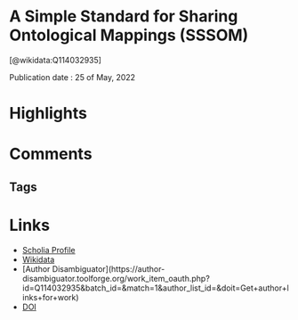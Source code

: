 
A Simple Standard for Sharing Ontological Mappings (SSSOM)
==========================================================
  
  [@wikidata:Q114032935]  
  
Publication date : 25 of May, 2022  

# Highlights

# Comments

## Tags

# Links
  
 * [Scholia Profile](https://scholia.toolforge.org/work/Q114032935)  
 * [Wikidata](https://www.wikidata.org/wiki/Q114032935)  
 * [Author Disambiguator](https://author-
disambiguator.toolforge.org/work_item_oauth.php?id=Q114032935&batch_id=&match=1&author_list_id=&doit=Get+author+links+for+work)  
 * [DOI](https://doi.org/10.1093/DATABASE/BAAC035)  
